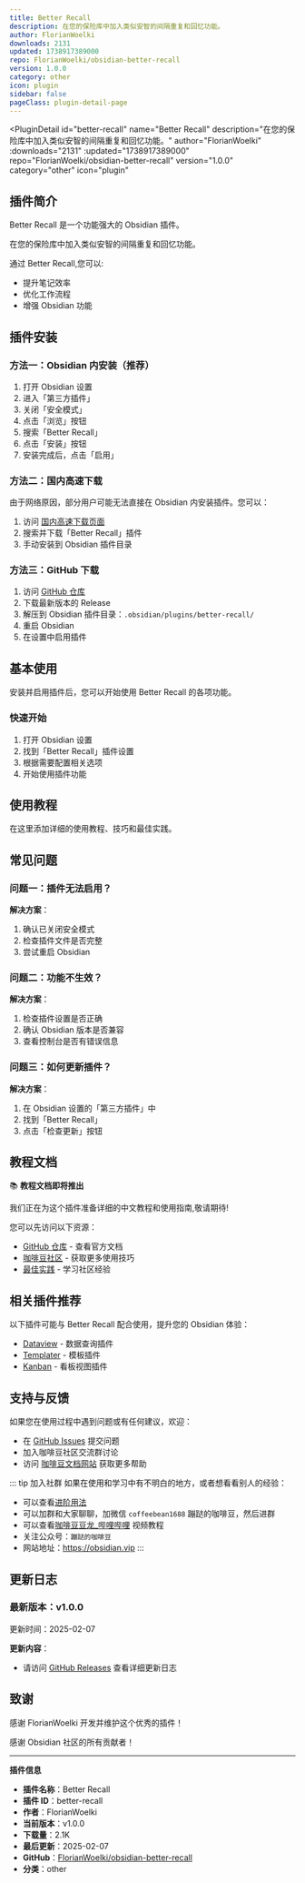 ```yaml
---
title: Better Recall
description: 在您的保险库中加入类似安智的间隔重复和回忆功能。
author: FlorianWoelki
downloads: 2131
updated: 1738917389000
repo: FlorianWoelki/obsidian-better-recall
version: 1.0.0
category: other
icon: plugin
sidebar: false
pageClass: plugin-detail-page
---
```


<PluginDetail
  id="better-recall"
  name="Better Recall"
  description="在您的保险库中加入类似安智的间隔重复和回忆功能。"
  author="FlorianWoelki"
  :downloads="2131"
  :updated="1738917389000"
  repo="FlorianWoelki/obsidian-better-recall"
  version="1.0.0"
  category="other"
  icon="plugin"
>

<!-- AUTO_GENERATED_START -->
## 插件简介

Better Recall 是一个功能强大的 Obsidian 插件。

在您的保险库中加入类似安智的间隔重复和回忆功能。

通过 Better Recall,您可以:

- 提升笔记效率
- 优化工作流程
- 增强 Obsidian 功能

<!-- AUTO_GENERATED_END -->

<!-- AUTO_GENERATED_START -->
## 插件安装

### 方法一：Obsidian 内安装（推荐）

1. 打开 Obsidian 设置
2. 进入「第三方插件」
3. 关闭「安全模式」
4. 点击「浏览」按钮
5. 搜索「Better Recall」
6. 点击「安装」按钮
7. 安装完成后，点击「启用」

### 方法二：国内高速下载

由于网络原因，部分用户可能无法直接在 Obsidian 内安装插件。您可以：

1. 访问 [国内高速下载页面](/zh/documentation/obsidian-plugins-download.html)
2. 搜索并下载「Better Recall」插件
3. 手动安装到 Obsidian 插件目录

### 方法三：GitHub 下载

1. 访问 [GitHub 仓库](https://github.com/FlorianWoelki/obsidian-better-recall)
2. 下载最新版本的 Release
3. 解压到 Obsidian 插件目录：`.obsidian/plugins/better-recall/`
4. 重启 Obsidian
5. 在设置中启用插件

## 基本使用

安装并启用插件后，您可以开始使用 Better Recall 的各项功能。

### 快速开始

1. 打开 Obsidian 设置
2. 找到「Better Recall」插件设置
3. 根据需要配置相关选项
4. 开始使用插件功能

<!-- AUTO_GENERATED_END -->

<!-- CUSTOM_CONTENT_START:tutorial -->
## 使用教程

在这里添加详细的使用教程、技巧和最佳实践。

<!-- CUSTOM_CONTENT_END:tutorial -->

<!-- SHARED_CONTENT_START -->
## 常见问题

### 问题一：插件无法启用？

**解决方案**：
1. 确认已关闭安全模式
2. 检查插件文件是否完整
3. 尝试重启 Obsidian

### 问题二：功能不生效？

**解决方案**：
1. 检查插件设置是否正确
2. 确认 Obsidian 版本是否兼容
3. 查看控制台是否有错误信息

### 问题三：如何更新插件？

**解决方案**：
1. 在 Obsidian 设置的「第三方插件」中
2. 找到「Better Recall」
3. 点击「检查更新」按钮

## 教程文档

📚 **教程文档即将推出**

我们正在为这个插件准备详细的中文教程和使用指南,敬请期待!

您可以先访问以下资源：
- [GitHub 仓库](https://github.com/FlorianWoelki/obsidian-better-recall) - 查看官方文档
- [咖啡豆社区](/zh/bases/) - 获取更多使用技巧
- [最佳实践](/zh/best-practices/) - 学习社区经验

## 相关插件推荐

以下插件可能与 Better Recall 配合使用，提升您的 Obsidian 体验：

- [Dataview](/zh/plugins/dataview.html) - 数据查询插件
- [Templater](/zh/plugins/templater-obsidian.html) - 模板插件
- [Kanban](/zh/plugins/obsidian-kanban.html) - 看板视图插件

## 支持与反馈

如果您在使用过程中遇到问题或有任何建议，欢迎：

- 在 [GitHub Issues](https://github.com/FlorianWoelki/obsidian-better-recall/issues) 提交问题
- 加入咖啡豆社区交流群讨论
- 访问 [咖啡豆文档网站](https://obsidian.vip) 获取更多帮助

::: tip 加入社群
如果在使用和学习中有不明白的地方，或者想看看别人的经验：
- 可以查看[进阶用法](/zh/advanced)
- 可以加群和大家聊聊，加微信 `coffeebean1688` 蹦跶的咖啡豆，然后进群
- 可以查看[咖啡豆豆龙_哔哩哔哩](https://space.bilibili.com/618777356) 视频教程
- 关注公众号：`蹦跶的咖啡豆`
- 网站地址：https://obsidian.vip
:::
<!-- SHARED_CONTENT_END -->

<!-- AUTO_GENERATED_START -->
## 更新日志

### 最新版本：v1.0.0

更新时间：2025-02-07

**更新内容**：
- 请访问 [GitHub Releases](https://github.com/FlorianWoelki/obsidian-better-recall/releases) 查看详细更新日志

## 致谢

感谢 FlorianWoelki 开发并维护这个优秀的插件！

感谢 Obsidian 社区的所有贡献者！

---

**插件信息**
- **插件名称**：Better Recall
- **插件 ID**：better-recall
- **作者**：FlorianWoelki
- **当前版本**：v1.0.0
- **下载量**：2.1K
- **最后更新**：2025-02-07
- **GitHub**：[FlorianWoelki/obsidian-better-recall](https://github.com/FlorianWoelki/obsidian-better-recall)
- **分类**：other
<!-- AUTO_GENERATED_END -->

</PluginDetail>

